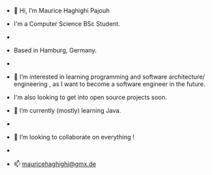- 👋 Hi, I’m Maurice Haghighi Pajouh
- I'm a Computer Science  BSc Student.
- 
- Based in Hamburg, Germany.
-  
- 👀 I’m interested in learning programming and software architecture/ engineering , as I want to become a software engineer in the future.
- I'm also looking to get into open source projects soon.

- 🌱 I’m currently (mostly) learning Java. 
- 
- 💞️ I’m looking to collaborate on everything !
- 
- 📫 mauricehaghighi@gmx.de

